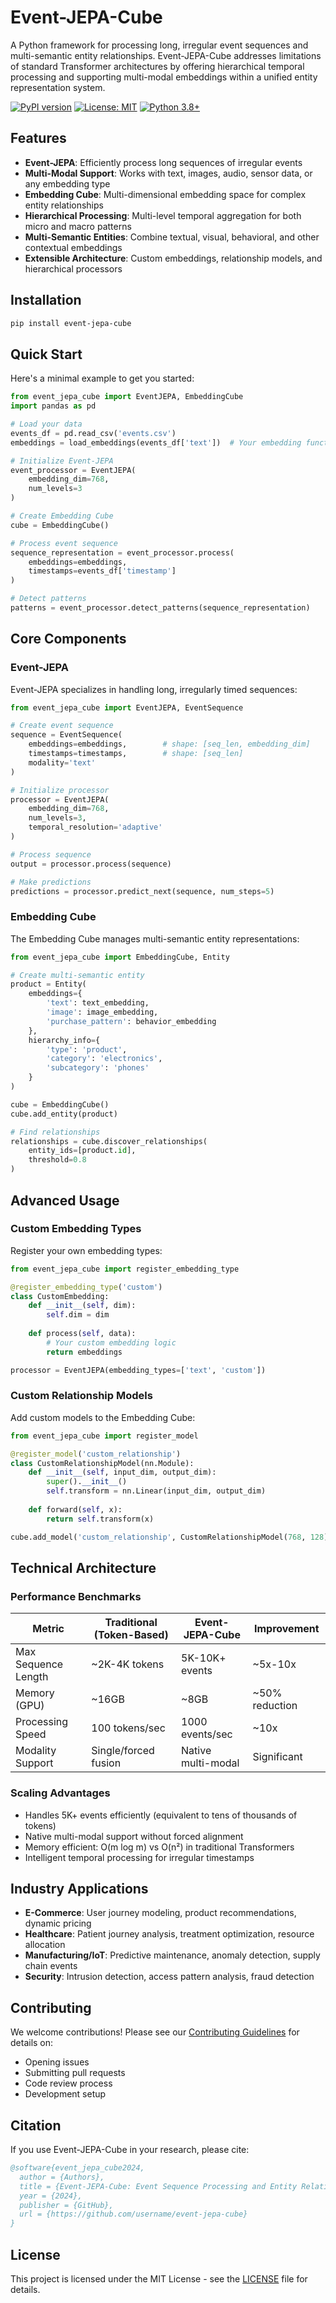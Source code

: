 # Event-JEPA-Cube

A Python framework for processing long, irregular event sequences and multi-semantic entity relationships. Event-JEPA-Cube addresses limitations of standard Transformer architectures by offering hierarchical temporal processing and supporting multi-modal embeddings within a unified entity representation system.

[![PyPI version](https://badge.fury.io/py/event-jepa-cube.svg)](https://badge.fury.io/py/event-jepa-cube)
[![License: MIT](https://img.shields.io/badge/License-MIT-yellow.svg)](https://opensource.org/licenses/MIT)
[![Python 3.8+](https://img.shields.io/badge/python-3.8+-blue.svg)](https://www.python.org/downloads/release/python-380/)

## Features

- **Event-JEPA**: Efficiently process long sequences of irregular events
- **Multi-Modal Support**: Works with text, images, audio, sensor data, or any embedding type
- **Embedding Cube**: Multi-dimensional embedding space for complex entity relationships
- **Hierarchical Processing**: Multi-level temporal aggregation for both micro and macro patterns
- **Multi-Semantic Entities**: Combine textual, visual, behavioral, and other contextual embeddings
- **Extensible Architecture**: Custom embeddings, relationship models, and hierarchical processors

## Installation

```bash
pip install event-jepa-cube
```

## Quick Start

Here's a minimal example to get you started:

```python
from event_jepa_cube import EventJEPA, EmbeddingCube
import pandas as pd

# Load your data
events_df = pd.read_csv('events.csv')
embeddings = load_embeddings(events_df['text'])  # Your embedding function

# Initialize Event-JEPA
event_processor = EventJEPA(
    embedding_dim=768,
    num_levels=3
)

# Create Embedding Cube
cube = EmbeddingCube()

# Process event sequence
sequence_representation = event_processor.process(
    embeddings=embeddings,
    timestamps=events_df['timestamp']
)

# Detect patterns
patterns = event_processor.detect_patterns(sequence_representation)
```

## Core Components

### Event-JEPA

Event-JEPA specializes in handling long, irregularly timed sequences:

```python
from event_jepa_cube import EventJEPA, EventSequence

# Create event sequence
sequence = EventSequence(
    embeddings=embeddings,        # shape: [seq_len, embedding_dim]
    timestamps=timestamps,        # shape: [seq_len]
    modality='text'
)

# Initialize processor
processor = EventJEPA(
    embedding_dim=768,
    num_levels=3,
    temporal_resolution='adaptive'
)

# Process sequence
output = processor.process(sequence)

# Make predictions
predictions = processor.predict_next(sequence, num_steps=5)
```

### Embedding Cube

The Embedding Cube manages multi-semantic entity representations:

```python
from event_jepa_cube import EmbeddingCube, Entity

# Create multi-semantic entity
product = Entity(
    embeddings={
        'text': text_embedding,
        'image': image_embedding,
        'purchase_pattern': behavior_embedding
    },
    hierarchy_info={
        'type': 'product',
        'category': 'electronics',
        'subcategory': 'phones'
    }
)

cube = EmbeddingCube()
cube.add_entity(product)

# Find relationships
relationships = cube.discover_relationships(
    entity_ids=[product.id],
    threshold=0.8
)
```

## Advanced Usage

### Custom Embedding Types

Register your own embedding types:

```python
from event_jepa_cube import register_embedding_type

@register_embedding_type('custom')
class CustomEmbedding:
    def __init__(self, dim):
        self.dim = dim
        
    def process(self, data):
        # Your custom embedding logic
        return embeddings

processor = EventJEPA(embedding_types=['text', 'custom'])
```

### Custom Relationship Models

Add custom models to the Embedding Cube:

```python
from event_jepa_cube import register_model

@register_model('custom_relationship')
class CustomRelationshipModel(nn.Module):
    def __init__(self, input_dim, output_dim):
        super().__init__()
        self.transform = nn.Linear(input_dim, output_dim)
        
    def forward(self, x):
        return self.transform(x)

cube.add_model('custom_relationship', CustomRelationshipModel(768, 128))
```

## Technical Architecture

### Performance Benchmarks

| Metric | Traditional (Token-Based) | Event-JEPA-Cube | Improvement |
|--------|-------------------------|-----------------|-------------|
| Max Sequence Length | ~2K-4K tokens | 5K-10K+ events | ~5x-10x |
| Memory (GPU) | ~16GB | ~8GB | ~50% reduction |
| Processing Speed | 100 tokens/sec | 1000 events/sec | ~10x |
| Modality Support | Single/forced fusion | Native multi-modal | Significant |

### Scaling Advantages

- Handles 5K+ events efficiently (equivalent to tens of thousands of tokens)
- Native multi-modal support without forced alignment
- Memory efficient: O(m log m) vs O(n²) in traditional Transformers
- Intelligent temporal processing for irregular timestamps

## Industry Applications

- **E-Commerce**: User journey modeling, product recommendations, dynamic pricing
- **Healthcare**: Patient journey analysis, treatment optimization, resource allocation
- **Manufacturing/IoT**: Predictive maintenance, anomaly detection, supply chain events
- **Security**: Intrusion detection, access pattern analysis, fraud detection

## Contributing

We welcome contributions! Please see our [Contributing Guidelines](CONTRIBUTING.md) for details on:

- Opening issues
- Submitting pull requests
- Code review process
- Development setup

## Citation

If you use Event-JEPA-Cube in your research, please cite:

```bibtex
@software{event_jepa_cube2024,
  author = {Authors},
  title = {Event-JEPA-Cube: Event Sequence Processing and Entity Relationships},
  year = {2024},
  publisher = {GitHub},
  url = {https://github.com/username/event-jepa-cube}
}
```

## License

This project is licensed under the MIT License - see the [LICENSE](LICENSE) file for details.
